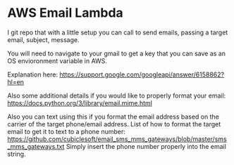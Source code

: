 # AWS Email Lambda
I git repo that with a little setup you can call to send emails, passing a target email, subject, message.


You will need to navigate to your gmail to get a key that you can save as an OS envioronment variable in AWS.

Explanation here:
https://support.google.com/googleapi/answer/6158862?hl=en

Also some additional details if you would like to properly format your email:
https://docs.python.org/3/library/email.mime.html

Also you can text using this if you format the email address based on the carrier of the target phone/email address. List of how to format the target email to get it to text to a phone number:
https://github.com/cubiclesoft/email_sms_mms_gateways/blob/master/sms_mms_gateways.txt
Simply insert the phone number properly into the email string.

